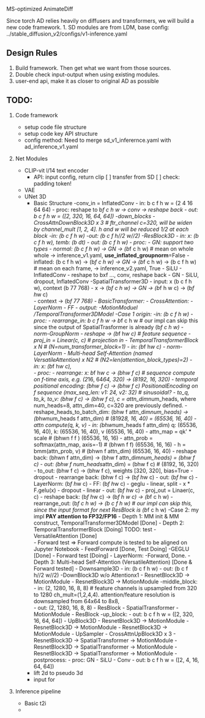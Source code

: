 MS-optimized AnimateDiff

Since torch AD relies heavily on diffusers and transformers, we will build a new code framework.
    1. SD modules are from LDM, base config: ../stable_diffusion_v2/configs/v1-inference.yaml

## Design Rules
1. Build framework. Then get what we want from those sources. 
2. Double check input-output when using existing modules.
3. user-end api, make it as closer to original AD as possible

## TODO: 
1. Code framework 
    - setup code file structure 
    - setup code key API structure
    - config method:
        Need to merge sd_v1_inferernce.yaml with ad_inference_v1.yaml
    
2. Net Modules
    - CLIP-vit l/14 text encoder 
        - API: input config, return clip 
        [ ] transfer from SD 
        [ ] check: padding token! 
    - VAE 
    - UNet 3D
        - Basic Structure
            -conv_in = InflatedConv
                - in: b c f h w = (2 4 16 64 64)
                - proc: reshape to b*f c h w -> conv -> reshape back
                - out: b c f h w = ([2, 320, 16, 64, 64])
            -down_blocks
                -CrossAttnDownBlock3D x 3     # ftr_channel c=320, will be widen by channel_mult [1, 2, 4].  h and w will be reduced 1/2 at each block 
                    -in: (b c f h w) 
                    -out: (b c f h//2 w//2) 
                    -ResBlock3D
                        - in: x: (b c f h w), temb: (b dt)
                        - out: (b c f h w)
                        - proc: 
                            - GN: support two types
                                - normal: (b c f h w) -> GN -> (b*f c h w)  # mean on whole whole -> inference_v1.yaml, **use_inflated_groupnorm**=False
                                - inflated: (b c f h w) -> (b*f c h w) -> GN -> (b*f c h w) -> (b c f h w)  # mean on each frame, -> inference_v2.yaml, True
                            - SiLU 
                            - InflatedConv 
                                - reshape to bxf ..., conv, reshape back
                            - GN
                            - SiLU, dropout, InflatedConv
                    -SpatialTransformer3D
                        - input: x (b c f h w), context (b 77 768)
                        - x -> (b*f c h w) -> GN -> (b*f h w c) -> (b*f h*w c)  
                        - context -> (b*f 77 768)
                        - BasicTransformer:
                            - CrossAttention: 
                            - LayerNorm
                            - FF 
                        - output: 
                    -MotionModuel /TemporalTransformer3DModel
                        -Case 1 origin:
                            -in: (b c f h w)
                            -proc:
                                - rearrange_in: b c f h w -> b*f c h w      # our impl can skip this since the output of SpatialTrasformer is already (b*f c h w)
                                - norm-GroupNorm
                                - reshape -> (b*f h*w c)   # feature sequence
                                - proj_in = Linear(c, c) # projection in
                                - TemporalTransformerBlock x N  # (N=num_transformer_block=1)
                                    - in: (b*f h*w c)
                                    - norm-LayerNorm
                                    - Multi-head Self-Attention (named VersatileAttention) x N2   # (N2=len(attention_block_types)=2)
                                        - in: x: (b*f h*w c),  
                                        - proc: 
                                            - rearrange: x: b*f h*w c -> (b*h*w f c)  # sequence compute on f-time axis, e.g. (2*16, 64*64, 320) -> (8192, 16, 320)
                                            - temporal positional encoding: (bhw f c) -> (bhw f c)  PositionalEncoding on f sequence (max_seq_len: v1: 24, v2: 32)  # sinusoidal? 
                                            - to_q, to_k, to_v: (bhw f c) -> (bhw f c),  c = attn_dim*num_heads, where num_heads=8, attn_dim=40, c=320 are previously defined.
                                            - reshape_heads_to_batch_dim: (bhw f attn_dim*num_heads) -> (b*h*w*num_heads f attn_dim) # (8192*8, 16, 40) = (65536, 16, 40)
                                            - attn compute(q, k, v)
                                                - in: (bhw*num_heads f attn_dim)  q: (65536, 16, 40), k: (65536, 16, 40), v (65536, 16, 40)
                                                - attn_map = qk' * scale                 #  (bhwn f f )   (65536, 16, 16) 
                                                - attn_prob = softmax(attn_map, axis=-1) # (bhwn f f)   (65536, 16, 16)
                                                - h = bmm(attn_prob, v)             # (bhwn f attn_dim)  (65536, 16, 40)
                                                - reshape back: (bhwn f attn_dim) -> (bhw f attn_dim*num_heads) = (bhw f c)
                                                - out: (bhw f num_heads*attn_dim) = (bhw f c)     # (8192, 16, 320)
                                            - to_out: (bhw f c) -> (bhw f c), weights [320, 320], bias=True
                                            - dropout
                                            - rearrange back: (bhw f c) ->  (b*f h*w c)
                                        - out: (b*f h*w c) 
                                    - LayerNorm: (b*f h*w c)
                                    - FF: (b*f h*w c) 
                                        - geglu
                                            - linear, split
                                            - x * F.gelu(x)
                                        - dropout
                                        - linear
                                    - out: (b*f h*w c)
                                - proj_out = Linaer(c, c)
                                - reshape back:  (b*f h*w c) -> (b*f h w c) -> (b*f c h w)
                                - rearrange_out: (b*f c h w) -> (b c f h w)         # our impl can skip this, since the input format for next ResBlock is (b*f c h w)
                        -Case 2: my impl **PAY attention to FP32/FP16**
                            - Depth 1: MM init & MM construct, TemporalTransformer3DModel [Done]
                            - Depth 2: TemporalTransformerBlock [Doing] TODO: test
                                - VersatileAttention [Done]  
                                    - Forward test => Forward compute is tested to be aligned on Jupyter Notebook
                                - FeedForward [Done, Test Doing]
                                    -GEGLU  [Done]
                                    - Forward test [Doing]
                                - LayerNorm: 
                                -Forward, Done.
                            - Depth 3: Multi-head Self-Attention (VersatileAttention) [Done & Forward tested]
                    - Downsample3D 
                        - in: (b c f h w)
                        - out: (b c f h//2 w//2) 
                -DownBlock3D w/o Attentionx1
                    - ResnetBlock3D -> MotionModule
                    - ResnetBlock3D -> MotionModule
            -middle_block:
                - in: (2, 1280, 16, 8, 8) # feature channels is upsampled from 320 to 1280 ch_mult=(1,2,4,4). attention/feature resolution is downsampled from 64x64 to 8x8,  
                - out: (2, 1280, 16, 8, 8)
                - ResBlock
                - SpatialTransformer
                - MotionModule
                - ResBlock
            -up_block: 
                - out: b c f h w = ([2, 320, 16, 64, 64])
                - UpBlock3D
                    - ResnetBlock3D ->  MotionModule
                    - ResnetBlock3D ->  MotionModule
                    - ResnetBlock3D ->  MotionModule
                    - UpSampler
                - CrossAttnUpBlock3D x 3
                    - ResnetBlock3D -> SpatialTransformer ->  MotionModule
                    - ResnetBlock3D -> SpatialTransformer ->  MotionModule
                    - ResnetBlock3D -> SpatialTransformer ->  MotionModule
            -postprocess:
                - proc: GN - SiLU - Conv
                - out:  b c f h w = ([2, 4, 16, 64, 64])
        - lift 2d to pseudo 3d
        - input for  

3. Inference pipeline
    - Basic t2i
    - 
    
